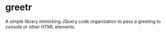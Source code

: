 # greetr
A simple library mimicking JQuery code organization to pass a greeting to console or other HTML elements.
